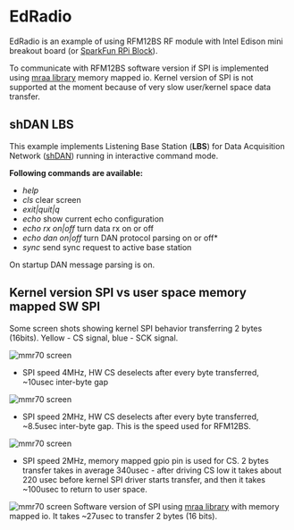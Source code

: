 EdRadio
=======

EdRadio is an example of using RFM12BS RF module with Intel Edison mini breakout board (or [SparkFun RPi Block](https://www.sparkfun.com/products/13044)).

To communicate with RFM12BS software version if SPI is implemented using [mraa library](https://github.com/intel-iot-devkit/mraa) memory mapped io. Kernel version of SPI is not supported at the moment because of very slow user/kernel space data transfer.    

shDAN LBS
---------

This example implements Listening Base Station (**LBS**) for Data Acquisition Network ([shDAN](https://github.com/achilikin/shDAN)) running in interactive command mode. 

**Following commands are available:**

* _help_ 
* _cls_  clear screen
* _exit|quit|q_
* _echo_ show current echo configuration
* _echo rx on|off_ turn data rx on or off
* _echo dan on|off_ turn DAN protocol parsing on or off* 
* _sync_ send sync request to active base station

On startup DAN message parsing is on.

Kernel version SPI vs user space memory mapped SW SPI
-----------------------------------------------------

Some screen shots showing kernel SPI behavior transferring 2 bytes (16bits).
Yellow - CS signal, blue - SCK signal.

![mmr70 screen](http://achilikin.com/github/sys-4mhz.png)
* SPI speed 4MHz, HW CS deselects after every byte transferred, ~10usec inter-byte gap
   
![mmr70 screen](http://achilikin.com/github/sys-2mhz.png)
* SPI speed 2MHz, HW CS deselects after every byte transferred, ~8.5usec inter-byte gap. This is the speed used for RFM12BS.

![mmr70 screen](http://achilikin.com/github/sys-pi-cs.png)
* SPI speed 2MHz, memory mapped gpio pin is used for CS. 2 bytes transfer takes in average 340usec - after driving CS low it takes about 220 usec before kernel SPI driver starts transfer, and then it takes ~100usec to return to user space.

![mmr70 screen](http://achilikin.com/github/sw-spi.png)
Software version of SPI using [mraa library](https://github.com/intel-iot-devkit/mraa) with memory mapped io. It takes ~27usec to transfer 2 bytes (16 bits).


